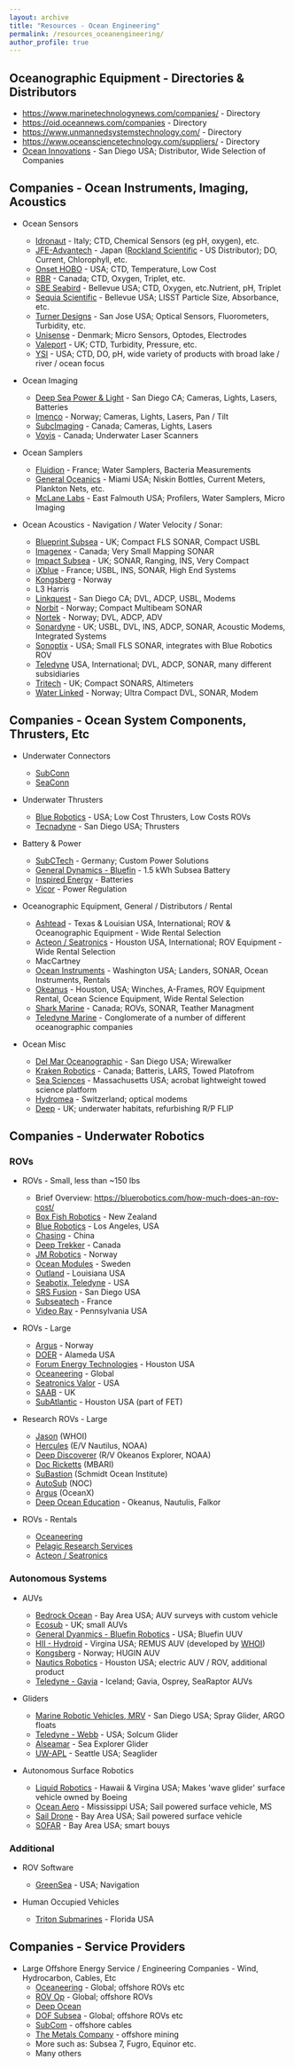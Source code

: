 ```yaml
---
layout: archive
title: "Resources - Ocean Engineering"
permalink: /resources_oceanengineering/
author_profile: true
---
```



## Oceanographic Equipment - Directories & Distributors
- https://www.marinetechnologynews.com/companies/ - Directory
- https://oid.oceannews.com/companies - Directory
- https://www.unmannedsystemstechnology.com/ - Directory
- https://www.oceansciencetechnology.com/suppliers/ - Directory
- [Ocean Innovations](https://ocean-innovations.net/) - San Diego USA; Distributor, Wide Selection of Companies

## Companies - Ocean Instruments, Imaging, Acoustics

- Ocean Sensors
	- [Idronaut](https://www.idronaut.it) - Italy; CTD, Chemical Sensors (eg pH, oxygen), etc.
	- [JFE-Advantech](https://www.jfe-advantech.co.jp/eng/) - Japan ([Rockland Scientific](https://rocklandscientific.com/products/jfe-advantech-co-ocean-river-instruments/) - US Distributor); DO, Current, Chlorophyll, etc.
	- [Onset HOBO](https://www.onsetcomp.com/products?f%5B0%5D=environment%3A346) - USA; CTD, Temperature, Low Cost
	- [RBR](https://rbr-global.com/) - Canada; CTD, Oxygen, Triplet, etc.
	- [SBE Seabird](https://www.seabird.com) - Bellevue USA; CTD, Oxygen, etc.Nutrient, pH, Triplet
	- [Sequia Scientific](https://www.sequoiasci.com/) - Bellevue USA; LISST Particle Size, Absorbance, etc.
	- [Turner Designs](https://www.turnerdesigns.com/) - San Jose USA; Optical Sensors, Fluorometers, Turbidity, etc.
	- [Unisense](https://unisense.com/) - Denmark; Micro Sensors, Optodes, Electrodes
	- [Valeport](https://www.valeport.co.uk/) - UK; CTD, Turbidity, Pressure, etc.
	- [YSI](https://www.ysi.com/) - USA; CTD, DO, pH, wide variety of products with broad lake  / river / ocean focus

- Ocean Imaging
	- [Deep Sea Power & Light](https://www.deepsea.com/) - San Diego CA; Cameras, Lights, Lasers, Batteries
	- [Imenco](https://imenco.no/products/subsea-cameras-lights-electronics) - Norway; Cameras, Lights, Lasers, Pan / Tilt
	- [SubcImaging](https://www.subcimaging.com/) - Canada; Cameras, Lights, Lasers
	- [Voyis](https://voyis.com/) - Canada; Underwater Laser Scanners

- Ocean Samplers
	- [Fluidion](https://fluidion.com/) - France; Water Samplers, Bacteria Measurements
	- [General Oceanics](https://www.generaloceanics.com/) - Miami USA; Niskin Bottles, Current Meters, Plankton Nets, etc.
	- [McLane Labs](https://mclanelabs.com/) - East Falmouth USA; Profilers, Water Samplers, Micro Imaging
  
- Ocean Acoustics - Navigation / Water Velocity / Sonar:
	- [Blueprint Subsea](https://www.blueprintsubsea.com/) - UK; Compact FLS SONAR, Compact USBL
	- [Imagenex](https://imagenex.com/) - Canada; Very Small Mapping SONAR
	- [Impact Subsea](https://www.impactsubsea.co.uk/) - UK; SONAR, Ranging, INS, Very Compact
	- [iXblue](https://www.ixblue.com) - France; USBL, INS, SONAR, High End Systems
	- [Kongsberg](https://www.kongsberg.com/) - Norway
	- L3 Harris
	- [Linkquest](https://www.link-quest.com) - San Diego CA; DVL, ADCP, USBL, Modems
	- [Norbit](https://norbit.com/) - Norway; Compact Multibeam SONAR
	- [Nortek](https://www.nortekgroup.com/) - Norway; DVL, ADCP, ADV
	- [Sonardyne](https://www.sonardyne.com/) - UK; USBL, DVL, INS, ADCP, SONAR, Acoustic Modems, Integrated Systems
	- [Sonoptix](https://sonoptix.com/) - USA; Small FLS SONAR, integrates with Blue Robotics ROV
	- [Teledyne](https://www.teledynemarine.com) USA, International; DVL, ADCP, SONAR, many different subsidiaries
	- [Tritech](https://www.tritech.co.uk/) - UK; Compact SONARS, Altimeters
	- [Water Linked](https://waterlinked.com/) - Norway; Ultra Compact DVL, SONAR, Modem

## Companies - Ocean System Components, Thrusters, Etc

- Underwater Connectors
	- [SubConn](https://www.macartney.com/connectivity/subconn/)
	- [SeaConn](https://www.te.com/en/products/brands/seacon.html?tab=pgp-story)

- Underwater Thrusters
	- [Blue Robotics](https://bluerobotics.com/) - USA; Low Cost Thrusters, Low Costs ROVs
	- [Tecnadyne](https://tecnadyne.com/) - San Diego USA; Thrusters

- Battery & Power
	- [SubCTech](https://subctech.com/) - Germany; Custom Power Solutions
	- [General Dynamics - Bluefin](https://gdmissionsystems.com/products/underwater-vehicles/bluefin-robotics/1-5-kwh-subsea-battery) - 1.5 kWh Subsea Battery
	- [Inspired Energy](https://www.inspired-energy.com/) - Batteries
	- [Vicor](https://www.vicorpower.com/) - Power Regulation

- Oceanographic Equipment, General / Distributors / Rental
	- [Ashtead](https://www.ashtead-technology.com/equipment/) - Texas & Louisian USA, International; ROV & Oceanographic Equipment - Wide Rental Selection
	- [Acteon / Seatronics](https://acteon.com/equipment-sales-rental/) - Houston USA, International; ROV Equipment - Wide Rental Selection
	- MacCartney
	- [Ocean Instruments](https://oceaninstruments.com/) - Washington USA; Landers, SONAR, Ocean Instruments, Rentals
	- [Okeanus](https://okeanus.com/) - Houston, USA; Winches, A-Frames, ROV Equipment Rental, Ocean Science Equipment, Wide Rental Selection
	- [Shark Marine](http://www.sharkmarine.com/) - Canada; ROVs, SONAR, Teather Managment
	- [Teledyne Marine](https://www.teledynemarine.com/en-us) - Conglomerate of a number of different oceanographic companies
	
- Ocean Misc
	- [Del Mar Oceanographic](https://www.delmarocean.com/) - San Diego USA; Wirewalker
	- [Kraken Robotics](https://www.krakenrobotics.com) - Canada; Batteris, LARS, Towed Platofrom
	- [Sea Sciences](https://www.seasciences.com) - Massachusetts USA; acrobat lightweight towed science platform
	- [Hydromea](https://www.hydromea.com) - Switzerland; optical modems
	- [Deep](https://www.deep.com/products/) - UK; underwater habitats, refurbishing R/P FLIP

## Companies - Underwater Robotics

### ROVs
- ROVs - Small, less than ~150 lbs
	- Brief Overview: https://bluerobotics.com/how-much-does-an-rov-cost/
	- [Box Fish Robotics](https://www.boxfishrobotics.com/) - New Zealand
	- [Blue Robotics](https://bluerobotics.com/) - Los Angeles, USA
	- [Chasing](https://www.chasing.com/en) - China
	- [Deep Trekker](https://www.deeptrekker.com/) - Canada
	- [JM Robotics](https://www.jmrobotics.no/rov-systemer) - Norway
	- [Ocean Modules](https://www.ocean-modules.com) - Sweden
	- [Outland](https://www.outlandtech.com/) - Louisiana USA
	- [Seabotix, Teledyne](https://www.teledynemarine.com/en-us/brands/Pages/seabotix.aspx) - USA
	- [SRS Fusion](https://www.srsfusion.com/) - San Diego USA
	- [Subseatech](https://www.subsea-tech.com/) - France
	- [Video Ray](https://videoray.com/) - Pennsylvania USA

- ROVs - Large
	- [Argus](https://www.argus-rs.no) - Norway
	- [DOER](https://www.doermarine.com/vehicles/rovs) - Alameda USA
	- [Forum Energy Technologies](https://f-e-t.com/subsea/vehicles/) - Houston USA
	- [Oceaneering](https://www.oceaneering.com/rov-services/) - Global
	- [Seatronics Valor](https://www.ashtead-technology.com/seatronics/) - USA
	- [SAAB](https://www.saabseaeye.com/solutions/underwater-vehicles) - UK
	- [SubAtlantic](https://f-e-t.com/subsea/vehicles/observation-class-rovs/) - Houston USA (part of FET)
	
- Research ROVs - Large
	- [Jason](https://ndsf.whoi.edu/jason/) (WHOI)
	- [Hercules](https://nautiluslive.org/tech/rov-hercules) (E/V Nautilus, NOAA)
	- [Deep Discoverer](https://oceanexplorer.noaa.gov/technology/subs/deep-discoverer/deep-discoverer.html) (R/V Okeanos Explorer, NOAA)
	- [Doc Ricketts](https://www.mbari.org/technology/rov-doc-ricketts/) (MBARI)
	- [SuBastion](https://schmidtocean.org/technology/robotic-platforms/4500-m-remotely-operated-vehicle-rov/) (Schmidt Ocean Institute)
	- [AutoSub](https://noc.ac.uk/facilities/marine-autonomous-robotic-systems/autosubs) (NOC)
	- [Argus](https://oceanx.org/oceanxplorer/deep-sea-vehicles) (OceanX)
	- [Deep Ocean Education](https://deepoceaneducation.org/) - Okeanus, Nautulis, Falkor

- ROVs - Rentals
	- [Oceaneering](https://www.oceaneering.com/)
	- [Pelagic Research Services](https://pelagic-services.com)
	- [Acteon / Seatronics](https://acteon.com/energy-services/seatronics/)


### Autonomous Systems
- AUVs
	- [Bedrock Ocean](https://www.bedrockocean.com/) - Bay Area USA; AUV surveys with custom vehicle
	- [Ecosub](https://www.ecosub.uk/) - UK; small AUVs
	- [General Dyanmics - Bluefin Robotics](https://gdmissionsystems.com/underwater-vehicles/bluefin-robotics) - USA; Bluefin UUV
	- [HII - Hydroid](https://hii.com/what-we-do/capabilities/unmanned-systems/remus-uuvs/) - Virgina USA; REMUS AUV (developed by [WHOI](https://www2.whoi.edu/site/osl/))
	- [Kongsberg](https://www.kongsberg.com/discovery/autonomous-and-uncrewed-solutions/auv/hugin/) - Norway; HUGIN AUV
	- [Nautics Robotics](https://nauticusrobotics.com) - Houston USA; electric AUV / ROV, additional product 
	- [Teledyne - Gavia](https://www.teledynemarine.com/gavia) - Iceland; Gavia, Osprey, SeaRaptor AUVs

- Gliders
	- [Marine Robotic Vehicles, MRV](https://www.mrvsys.com/) - San Diego USA; Spray Glider, ARGO floats
	- [Teledyne - Webb](https://www.teledynemarine.com/brands/webb-research/slocum-glider) - USA; Solcum Glider
	- [Alseamar](https://www.alseamar-alcen.com/products/underwater-glider/seaexplorer) - Sea Explorer Glider
	- [UW-APL](https://apl.uw.edu/project/project.php?id=seaglider) - Seattle USA; Seaglider

- Autonomous Surface Robotics
	- [Liquid Robotics](https://www.liquid-robotics.com/) - Hawaii & Virgina USA; Makes 'wave glider' surface vehicle owned by Boeing
	- [Ocean Aero](https://www.oceanaero.com/) - Mississippi USA; Sail powered surface vehicle, MS
	- [Sail Drone](https://www.saildrone.com/) - Bay Area USA; Sail powered surface vehicle
	- [SOFAR](https://www.sofarocean.com/) - Bay Area USA; smart bouys

### Additional
- ROV Software
	- [GreenSea](https://greenseaiq.com/) - USA; Navigation

- Human Occupied Vehicles
	- [Triton Submarines](https://tritonsubs.com) - Florida USA


## Companies - Service Providers
- Large Offshore Energy Service / Engineering Companies - Wind, Hydrocarbon, Cables, Etc
	- [Oceaneering](https://www.oceaneering.com/rov-services/) - Global; offshore ROVs etc
	- [ROV Op](https://www.rovop.com) - Global; offshore ROVs
	- [Deep Ocean](https://www.deepoceangroup.com)
	- [DOF Subsea](https://www.dof.com/what-we-do/integrated-subsea-services) - Global; offshore ROVs etc
	- [SubCom](https://www.subcom.com) - offshore cables
	- [The Metals Company](https://metals.co) - offshore mining
	- More such as: Subsea 7, Fugro, Equinor etc.
	- Many others